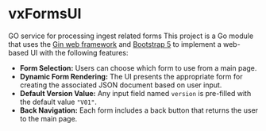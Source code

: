 # vxFormsUI

GO service for processing ingest related forms
This project is a Go module that uses the [Gin web framework](https://gin-gonic.com/) and [Bootstrap 5](https://getbootstrap.com/) to implement a web-based UI with the following features:

- **Form Selection:** Users can choose which form to use from a main page.
- **Dynamic Form Rendering:** The UI presents the appropriate form for creating the associated JSON document based on user input.
- **Default Version Value:** Any input field named `version` is pre-filled with the default value `"V01"`.
- **Back Navigation:** Each form includes a back button that returns the user to the main page.

